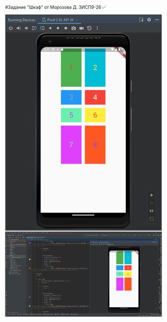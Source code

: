 #Задание "Шкаф" от Морозова Д. 3ИСП9-26 :white_check_mark:

![Image](https://github.com/Y3Cv/HomeWork/raw/main/images/screen1.png)
![Image](https://github.com/Y3Cv/HomeWork/raw/main/images/screen2.png)
